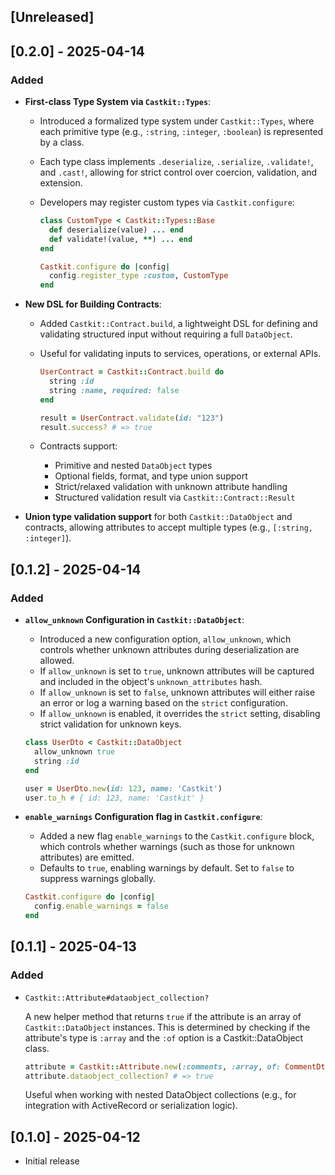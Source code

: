 ## [Unreleased]

## [0.2.0] - 2025-04-14

### Added

- **First-class Type System via `Castkit::Types`**:
  - Introduced a formalized type system under `Castkit::Types`, where each primitive type (e.g., `:string`, `:integer`, `:boolean`) is represented by a class.
  - Each type class implements `.deserialize`, `.serialize`, `.validate!`, and `.cast!`, allowing for strict control over coercion, validation, and extension.
  - Developers may register custom types via `Castkit.configure`:

    ```ruby
    class CustomType < Castkit::Types::Base
      def deserialize(value) ... end
      def validate!(value, **) ... end
    end

    Castkit.configure do |config|
      config.register_type :custom, CustomType
    end
    ```

- **New DSL for Building Contracts**:
  - Added `Castkit::Contract.build`, a lightweight DSL for defining and validating structured input without requiring a full `DataObject`.
  - Useful for validating inputs to services, operations, or external APIs.

    ```ruby
    UserContract = Castkit::Contract.build do
      string :id
      string :name, required: false
    end

    result = UserContract.validate(id: "123")
    result.success? # => true
    ```

  - Contracts support:
    - Primitive and nested `DataObject` types
    - Optional fields, format, and type union support
    - Strict/relaxed validation with unknown attribute handling
    - Structured validation result via `Castkit::Contract::Result`

- **Union type validation support** for both `Castkit::DataObject` and contracts, allowing attributes to accept multiple types (e.g., `[:string, :integer]`).

## [0.1.2] - 2025-04-14

### Added

- **`allow_unknown` Configuration in `Castkit::DataObject`**:
  - Introduced a new configuration option, `allow_unknown`, which controls whether unknown attributes during deserialization are allowed.
  - If `allow_unknown` is set to `true`, unknown attributes will be captured and included in the object's `unknown_attributes` hash.
  - If `allow_unknown` is set to `false`, unknown attributes will either raise an error or log a warning based on the `strict` configuration.
  - If `allow_unknown` is enabled, it overrides the `strict` setting, disabling strict validation for unknown keys.

  ```ruby
  class UserDto < Castkit::DataObject
    allow_unknown true
    string :id
  end
  
  user = UserDto.new(id: 123, name: 'Castkit')
  user.to_h # { id: 123, name: 'Castkit' }
  ```
- **`enable_warnings` Configuration flag in `Castkit.configure`**:
  - Added a new flag `enable_warnings` to the `Castkit.configure` block, which controls whether warnings (such as those for unknown attributes) are emitted.
  - Defaults to `true`, enabling warnings by default. Set to `false` to suppress warnings globally.

  ```ruby
  Castkit.configure do |config|
    config.enable_warnings = false
  end
  ```

## [0.1.1] - 2025-04-13

### Added

- `Castkit::Attribute#dataobject_collection?`

  A new helper method that returns `true` if the attribute is an array of `Castkit::DataObject` instances.
  This is determined by checking if the attribute's type is `:array` and the `:of` option is a Castkit::DataObject class.

  ```ruby
  attribute = Castkit::Attribute.new(:comments, :array, of: CommentDto)
  attribute.dataobject_collection? # => true
  ```

  Useful when working with nested DataObject collections (e.g., for integration with ActiveRecord or serialization logic).

## [0.1.0] - 2025-04-12

- Initial release
